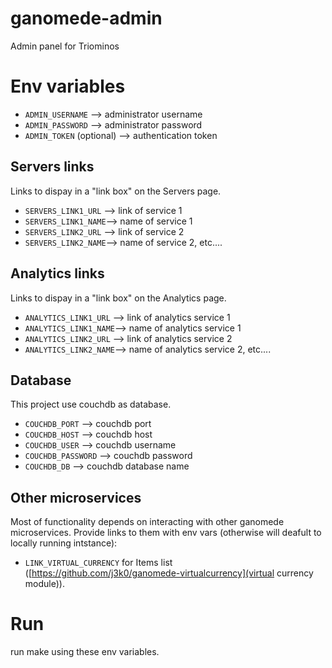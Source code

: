 ganomede-admin
================

Admin panel for Triominos


# Env variables

 - `ADMIN_USERNAME` --> administrator username
 - `ADMIN_PASSWORD` --> administrator password
 - `ADMIN_TOKEN` (optional) --> authentication token

## Servers links

Links to dispay in a "link box" on the Servers page.

 - `SERVERS_LINK1_URL` --> link of service 1
 - `SERVERS_LINK1_NAME`--> name of service 1
 - `SERVERS_LINK2_URL` --> link of service 2
 - `SERVERS_LINK2_NAME`--> name of service 2, etc....

## Analytics links

Links to dispay in a "link box" on the Analytics page.

 - `ANALYTICS_LINK1_URL` --> link of analytics service 1
 - `ANALYTICS_LINK1_NAME`--> name of analytics service 1
 - `ANALYTICS_LINK2_URL` --> link of analytics service 2
 - `ANALYTICS_LINK2_NAME`--> name of analytics service 2, etc....

## Database

This project use couchdb as database.

 - `COUCHDB_PORT`     --> couchdb port
 - `COUCHDB_HOST`     --> couchdb host
 - `COUCHDB_USER` 	   --> couchdb username
 - `COUCHDB_PASSWORD` --> couchdb password
 - `COUCHDB_DB`       --> couchdb database name

## Other microservices

Most of functionality depends on interacting with other ganomede
microservices. Provide links to them with env vars (otherwise will
deafult to locally running intstance):

 - `LINK_VIRTUAL_CURRENCY` for Items list ([https://github.com/j3k0/ganomede-virtualcurrency](virtual currency module)).

# Run
run make using these env variables.
